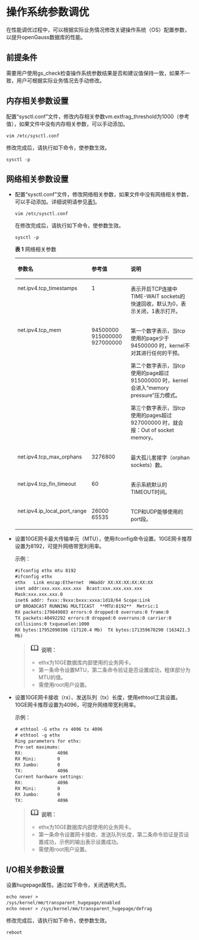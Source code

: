 # 操作系统参数调优<a name="ZH-CN_TOPIC_0245374528"></a>

在性能调优过程中，可以根据实际业务情况修改关键操作系统（OS）配置参数，以提升openGauss数据库的性能。

## 前提条件<a name="zh-cn_topic_0237121493_zh-cn_topic_0073253550_zh-cn_topic_0040046482_section24680968154821"></a>

需要用户使用gs\_check检查操作系统参数结果是否和建议值保持一致，如果不一致，用户可根据实际业务情况去手动修改。

## 内存相关参数设置<a name="zh-cn_topic_0237121493_zh-cn_topic_0073253550_zh-cn_topic_0040046482_section562061531741"></a>

配置“sysctl.conf”文件，修改内存相关参数vm.extfrag\_threshold为1000（参考值），如果文件中没有内存相关参数，可以手动添加。

```
vim /etc/sysctl.conf
```

修改完成后，请执行如下命令，使参数生效。

```
sysctl -p 
```

## 网络相关参数设置<a name="zh-cn_topic_0237121493_zh-cn_topic_0073253550_zh-cn_topic_0040046482_section710274519189"></a>

-   配置“sysctl.conf”文件，修改网络相关参数，如果文件中没有网络相关参数，可以手动添加。详细说明请参见[表1](#zh-cn_topic_0237121493_zh-cn_topic_0073253550_zh-cn_topic_0040046482_table5597039720233)。

    ```
    vim /etc/sysctl.conf
    ```

    在修改完成后，请执行如下命令，使参数生效。

    ```
    sysctl -p 
    ```

    **表 1**  网络相关参数

    <a name="zh-cn_topic_0237121493_zh-cn_topic_0073253550_zh-cn_topic_0040046482_table5597039720233"></a>
    <table><thead align="left"><tr id="zh-cn_topic_0237121493_zh-cn_topic_0073253550_zh-cn_topic_0040046482_row3622161620233"><th class="cellrowborder" valign="top" width="31.269999999999996%" id="mcps1.2.4.1.1"><p id="zh-cn_topic_0237121493_zh-cn_topic_0073253550_zh-cn_topic_0040046482_p166140422031"><a name="zh-cn_topic_0237121493_zh-cn_topic_0073253550_zh-cn_topic_0040046482_p166140422031"></a><a name="zh-cn_topic_0237121493_zh-cn_topic_0073253550_zh-cn_topic_0040046482_p166140422031"></a>参数名</p>
    </th>
    <th class="cellrowborder" valign="top" width="23.18%" id="mcps1.2.4.1.2"><p id="zh-cn_topic_0237121493_zh-cn_topic_0073253550_zh-cn_topic_0040046482_p35601502031"><a name="zh-cn_topic_0237121493_zh-cn_topic_0073253550_zh-cn_topic_0040046482_p35601502031"></a><a name="zh-cn_topic_0237121493_zh-cn_topic_0073253550_zh-cn_topic_0040046482_p35601502031"></a>参考值</p>
    </th>
    <th class="cellrowborder" valign="top" width="45.550000000000004%" id="mcps1.2.4.1.3"><p id="zh-cn_topic_0237121493_zh-cn_topic_0073253550_zh-cn_topic_0040046482_p199366942031"><a name="zh-cn_topic_0237121493_zh-cn_topic_0073253550_zh-cn_topic_0040046482_p199366942031"></a><a name="zh-cn_topic_0237121493_zh-cn_topic_0073253550_zh-cn_topic_0040046482_p199366942031"></a>说明</p>
    </th>
    </tr>
    </thead>
    <tbody><tr id="zh-cn_topic_0237121493_zh-cn_topic_0073253550_zh-cn_topic_0040046482_row1666292620233"><td class="cellrowborder" valign="top" width="31.269999999999996%" headers="mcps1.2.4.1.1 "><p id="zh-cn_topic_0237121493_zh-cn_topic_0073253550_zh-cn_topic_0040046482_p179029862031"><a name="zh-cn_topic_0237121493_zh-cn_topic_0073253550_zh-cn_topic_0040046482_p179029862031"></a><a name="zh-cn_topic_0237121493_zh-cn_topic_0073253550_zh-cn_topic_0040046482_p179029862031"></a>net.ipv4.tcp_timestamps</p>
    </td>
    <td class="cellrowborder" valign="top" width="23.18%" headers="mcps1.2.4.1.2 "><p id="zh-cn_topic_0237121493_zh-cn_topic_0073253550_zh-cn_topic_0040046482_p408557272031"><a name="zh-cn_topic_0237121493_zh-cn_topic_0073253550_zh-cn_topic_0040046482_p408557272031"></a><a name="zh-cn_topic_0237121493_zh-cn_topic_0073253550_zh-cn_topic_0040046482_p408557272031"></a>1</p>
    </td>
    <td class="cellrowborder" valign="top" width="45.550000000000004%" headers="mcps1.2.4.1.3 "><p id="zh-cn_topic_0237121493_zh-cn_topic_0073253550_zh-cn_topic_0040046482_p209795682031"><a name="zh-cn_topic_0237121493_zh-cn_topic_0073253550_zh-cn_topic_0040046482_p209795682031"></a><a name="zh-cn_topic_0237121493_zh-cn_topic_0073253550_zh-cn_topic_0040046482_p209795682031"></a>表示开启TCP连接中TIME-WAIT sockets的快速回收，默认为0，表示关闭，1表示打开。</p>
    </td>
    </tr>
    <tr id="zh-cn_topic_0237121493_zh-cn_topic_0073253550_zh-cn_topic_0040046482_row4096249820233"><td class="cellrowborder" valign="top" width="31.269999999999996%" headers="mcps1.2.4.1.1 "><p id="zh-cn_topic_0237121493_zh-cn_topic_0073253550_zh-cn_topic_0040046482_p603935832031"><a name="zh-cn_topic_0237121493_zh-cn_topic_0073253550_zh-cn_topic_0040046482_p603935832031"></a><a name="zh-cn_topic_0237121493_zh-cn_topic_0073253550_zh-cn_topic_0040046482_p603935832031"></a>net.ipv4.tcp_mem</p>
    </td>
    <td class="cellrowborder" valign="top" width="23.18%" headers="mcps1.2.4.1.2 "><p id="zh-cn_topic_0237121493_zh-cn_topic_0073253550_zh-cn_topic_0040046482_p600420392031"><a name="zh-cn_topic_0237121493_zh-cn_topic_0073253550_zh-cn_topic_0040046482_p600420392031"></a><a name="zh-cn_topic_0237121493_zh-cn_topic_0073253550_zh-cn_topic_0040046482_p600420392031"></a>94500000 915000000 927000000</p>
    </td>
    <td class="cellrowborder" valign="top" width="45.550000000000004%" headers="mcps1.2.4.1.3 "><p id="zh-cn_topic_0237121493_zh-cn_topic_0073253550_zh-cn_topic_0040046482_p315669672031"><a name="zh-cn_topic_0237121493_zh-cn_topic_0073253550_zh-cn_topic_0040046482_p315669672031"></a><a name="zh-cn_topic_0237121493_zh-cn_topic_0073253550_zh-cn_topic_0040046482_p315669672031"></a>第一个数字表示，当tcp使用的page少于 94500000 时，kernel不对其进行任何的干预。</p>
    <p id="zh-cn_topic_0237121493_zh-cn_topic_0073253550_zh-cn_topic_0040046482_p156672522031"><a name="zh-cn_topic_0237121493_zh-cn_topic_0073253550_zh-cn_topic_0040046482_p156672522031"></a><a name="zh-cn_topic_0237121493_zh-cn_topic_0073253550_zh-cn_topic_0040046482_p156672522031"></a>第二个数字表示，当tcp使用的page超过 915000000 时，kernel会进入“memory pressure”压力模式。</p>
    <p id="zh-cn_topic_0237121493_zh-cn_topic_0073253550_zh-cn_topic_0040046482_p67875442031"><a name="zh-cn_topic_0237121493_zh-cn_topic_0073253550_zh-cn_topic_0040046482_p67875442031"></a><a name="zh-cn_topic_0237121493_zh-cn_topic_0073253550_zh-cn_topic_0040046482_p67875442031"></a>第三个数字表示，当tcp使用的pages超过 927000000 时，就会报：Out of socket memory。</p>
    </td>
    </tr>
    <tr id="zh-cn_topic_0237121493_zh-cn_topic_0073253550_zh-cn_topic_0040046482_row4494163820233"><td class="cellrowborder" valign="top" width="31.269999999999996%" headers="mcps1.2.4.1.1 "><p id="zh-cn_topic_0237121493_zh-cn_topic_0073253550_zh-cn_topic_0040046482_p491728812031"><a name="zh-cn_topic_0237121493_zh-cn_topic_0073253550_zh-cn_topic_0040046482_p491728812031"></a><a name="zh-cn_topic_0237121493_zh-cn_topic_0073253550_zh-cn_topic_0040046482_p491728812031"></a>net.ipv4.tcp_max_orphans</p>
    </td>
    <td class="cellrowborder" valign="top" width="23.18%" headers="mcps1.2.4.1.2 "><p id="zh-cn_topic_0237121493_zh-cn_topic_0073253550_zh-cn_topic_0040046482_p235804102031"><a name="zh-cn_topic_0237121493_zh-cn_topic_0073253550_zh-cn_topic_0040046482_p235804102031"></a><a name="zh-cn_topic_0237121493_zh-cn_topic_0073253550_zh-cn_topic_0040046482_p235804102031"></a>3276800</p>
    </td>
    <td class="cellrowborder" valign="top" width="45.550000000000004%" headers="mcps1.2.4.1.3 "><p id="zh-cn_topic_0237121493_zh-cn_topic_0073253550_zh-cn_topic_0040046482_p309650562031"><a name="zh-cn_topic_0237121493_zh-cn_topic_0073253550_zh-cn_topic_0040046482_p309650562031"></a><a name="zh-cn_topic_0237121493_zh-cn_topic_0073253550_zh-cn_topic_0040046482_p309650562031"></a>最大孤儿套接字（orphan sockets）数。</p>
    </td>
    </tr>
    <tr id="zh-cn_topic_0237121493_zh-cn_topic_0073253550_zh-cn_topic_0040046482_row6109143520233"><td class="cellrowborder" valign="top" width="31.269999999999996%" headers="mcps1.2.4.1.1 "><p id="zh-cn_topic_0237121493_zh-cn_topic_0073253550_zh-cn_topic_0040046482_p96946902031"><a name="zh-cn_topic_0237121493_zh-cn_topic_0073253550_zh-cn_topic_0040046482_p96946902031"></a><a name="zh-cn_topic_0237121493_zh-cn_topic_0073253550_zh-cn_topic_0040046482_p96946902031"></a>net.ipv4.tcp_fin_timeout</p>
    </td>
    <td class="cellrowborder" valign="top" width="23.18%" headers="mcps1.2.4.1.2 "><p id="zh-cn_topic_0237121493_zh-cn_topic_0073253550_zh-cn_topic_0040046482_p470724342031"><a name="zh-cn_topic_0237121493_zh-cn_topic_0073253550_zh-cn_topic_0040046482_p470724342031"></a><a name="zh-cn_topic_0237121493_zh-cn_topic_0073253550_zh-cn_topic_0040046482_p470724342031"></a>60</p>
    </td>
    <td class="cellrowborder" valign="top" width="45.550000000000004%" headers="mcps1.2.4.1.3 "><p id="zh-cn_topic_0237121493_zh-cn_topic_0073253550_zh-cn_topic_0040046482_p547707902031"><a name="zh-cn_topic_0237121493_zh-cn_topic_0073253550_zh-cn_topic_0040046482_p547707902031"></a><a name="zh-cn_topic_0237121493_zh-cn_topic_0073253550_zh-cn_topic_0040046482_p547707902031"></a>表示系統默认的TIMEOUT时间。</p>
    </td>
    </tr>
    <tr id="zh-cn_topic_0237121493_zh-cn_topic_0073253550_zh-cn_topic_0040046482_row6159800820233"><td class="cellrowborder" valign="top" width="31.269999999999996%" headers="mcps1.2.4.1.1 "><p id="zh-cn_topic_0237121493_zh-cn_topic_0073253550_zh-cn_topic_0040046482_p618024542031"><a name="zh-cn_topic_0237121493_zh-cn_topic_0073253550_zh-cn_topic_0040046482_p618024542031"></a><a name="zh-cn_topic_0237121493_zh-cn_topic_0073253550_zh-cn_topic_0040046482_p618024542031"></a>net.ipv4.ip_local_port_range</p>
    </td>
    <td class="cellrowborder" valign="top" width="23.18%" headers="mcps1.2.4.1.2 "><p id="zh-cn_topic_0237121493_zh-cn_topic_0073253550_zh-cn_topic_0040046482_p399429002031"><a name="zh-cn_topic_0237121493_zh-cn_topic_0073253550_zh-cn_topic_0040046482_p399429002031"></a><a name="zh-cn_topic_0237121493_zh-cn_topic_0073253550_zh-cn_topic_0040046482_p399429002031"></a>26000 65535</p>
    </td>
    <td class="cellrowborder" valign="top" width="45.550000000000004%" headers="mcps1.2.4.1.3 "><p id="zh-cn_topic_0237121493_zh-cn_topic_0073253550_zh-cn_topic_0040046482_p141494422031"><a name="zh-cn_topic_0237121493_zh-cn_topic_0073253550_zh-cn_topic_0040046482_p141494422031"></a><a name="zh-cn_topic_0237121493_zh-cn_topic_0073253550_zh-cn_topic_0040046482_p141494422031"></a>TCP和UDP能够使用的port段。</p>
    </td>
    </tr>
    </tbody>
    </table>

-   设置10GE网卡最大传输单元（MTU），使用ifconfig命令设置。10GE网卡推荐设置为8192，可提升网络带宽利用率。

    示例：
    
    ```
    #ifconfig ethx mtu 8192
    #ifconfig ethx
    ethx   Link encap:Ethernet  HWaddr XX:XX:XX:XX:XX:XX
    inet addr:xxx.xxx.xxx.xxx  Bcast:xxx.xxx.xxx.xxx  Mask:xxx.xxx.xxx.0
    inet6 addr: fxxx::9xxx:bxxx:xxxa:1d18/64 Scope:Link
    UP BROADCAST RUNNING MULTICAST  **MTU:8192**  Metric:1
    RX packets:179849803 errors:0 dropped:0 overruns:0 frame:0
    TX packets:40492292 errors:0 dropped:0 overruns:0 carrier:0
    collisions:0 txqueuelen:1000
    RX bytes:17952090386 (17120.4 Mb)  TX bytes:171359670290 (163421.3 Mb)
    ```
    
    >![](public_sys-resources/icon-note.gif) **说明：**  
    >
    >-   ethx为10GE数据库内部使用的业务网卡。  
    >-   第一条命令设置MTU，第二条命令验证是否设置成功，粗体部分为MTU的值。  
    >-   需使用root用户设置。  

-   设置10GE网卡接收（rx）、发送队列（tx）长度，使用ethtool工具设置。10GE网卡推荐设置为4096，可提升网络带宽利用率。

    示例：

    ```
    # ethtool -G ethx rx 4096 tx 4096
    # ethtool -g ethx
    Ring parameters for ethx:
    Pre-set maximums:
    RX:             4096
    RX Mini:        0
    RX Jumbo:       0
    TX:             4096
    Current hardware settings:
    RX:             4096
    RX Mini:        0
    RX Jumbo:       0
    TX:             4096
    ```

    >![](public_sys-resources/icon-note.gif) **说明：** 
    > 
    >-   ethx为10GE数据库内部使用的业务网卡。  
    >-   第一条命令设置网卡接收、发送队列长度，第二条命令验证是否设置成功，示例的输出表示设置成功。  
    >-   需使用root用户设置。  


## I/O相关参数设置<a name="zh-cn_topic_0237121493_zh-cn_topic_0073253550_zh-cn_topic_0040046482_section43084899192126"></a>

设置hugepage属性。通过如下命令，关闭透明大页。

```
echo never >
/sys/kernel/mm/transparent_hugepage/enabled
echo never > /sys/kernel/mm/transparent_hugepage/defrag
```

修改完成后，请执行如下命令，使参数生效。

```
reboot
```

